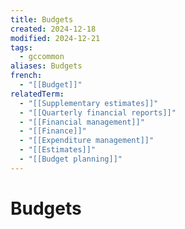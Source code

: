 ```yaml
---
title: Budgets
created: 2024-12-18
modified: 2024-12-21
tags:
  - gccommon
aliases: Budgets
french:
  - "[[Budget]]"
relatedTerm:
  - "[[Supplementary estimates]]"
  - "[[Quarterly financial reports]]"
  - "[[Financial management]]"
  - "[[Finance]]"
  - "[[Expenditure management]]"
  - "[[Estimates]]"
  - "[[Budget planning]]"
---
```

# Budgets
